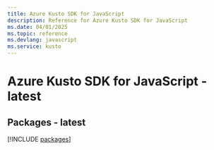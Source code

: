 ```yaml
---
title: Azure Kusto SDK for JavaScript
description: Reference for Azure Kusto SDK for JavaScript
ms.date: 04/01/2025
ms.topic: reference
ms.devlang: javascript
ms.service: kusto
---
```

# Azure Kusto SDK for JavaScript - latest
## Packages - latest
[!INCLUDE [packages](kusto-index.md)]
